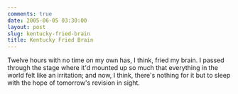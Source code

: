 ```yaml
---
comments: true
date: 2005-06-05 03:30:00
layout: post
slug: kentucky-fried-brain
title: Kentucky Fried Brain
---
```


Twelve hours with no time on my own has, I think, fried my brain.  I passed through the stage where it'd mounted up so much that everything in the world felt like an irritation; and now, I think, there's nothing for it but to sleep with the hope of tomorrow's revision in sight.
